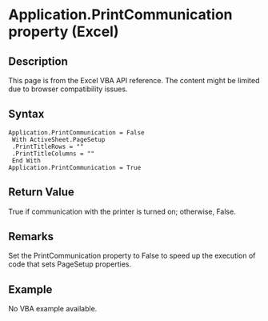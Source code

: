 # Application.PrintCommunication property (Excel)

## Description
This page is from the Excel VBA API reference. The content might be limited due to browser compatibility issues.

## Syntax
```vba
Application.PrintCommunication = False 
 With ActiveSheet.PageSetup 
 .PrintTitleRows = "" 
 .PrintTitleColumns = "" 
 End With 
Application.PrintCommunication = True
```

## Return Value
True if communication with the printer is turned on; otherwise, False.

## Remarks
Set the PrintCommunication property to False to speed up the execution of code that sets PageSetup properties.

## Example
No VBA example available.
